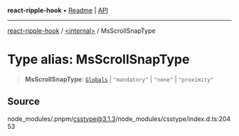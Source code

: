 **react-ripple-hook** • [Readme](../../README.md) \| [API](../../globals.md)

---

[react-ripple-hook](../../README.md) / [\<internal\>](../README.md) / MsScrollSnapType

# Type alias: MsScrollSnapType

> **MsScrollSnapType**: [`Globals`](Globals.md) \| `"mandatory"` \| `"none"` \| `"proximity"`

## Source

node_modules/.pnpm/csstype@3.1.3/node_modules/csstype/index.d.ts:20453
